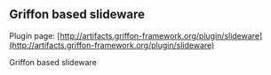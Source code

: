 
Griffon based slideware
-----------------------

Plugin page: [http://artifacts.griffon-framework.org/plugin/slideware](http://artifacts.griffon-framework.org/plugin/slideware)


Griffon based slideware

